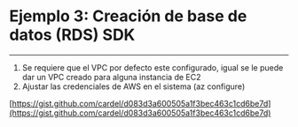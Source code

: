 # Ejemplo 3: Creación de base de datos (RDS) SDK

---

1. Se requiere que el VPC por defecto este configurado, igual se le puede dar un VPC creado para alguna instancia de EC2
2. Ajustar las credenciales de AWS en el sistema (az configure)

[https://gist.github.com/cardel/d083d3a600505a1f3bec463c1cd6be7d](https://gist.github.com/cardel/d083d3a600505a1f3bec463c1cd6be7d)